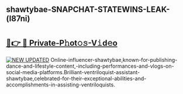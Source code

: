 ## shawtybae-SNAPCHAT-STATEWINS-LEAK-(l87ni)


# <h2><a href="https://mediaupload.pro?-20M">🔗👉 🔴 Private-P𝚑ot𝚘𝚜-V𝚒d𝚎o</a></h2>

[![NEW UPDATED](https://i.imgur.com/0qMVB7G.gif)](https://mediaupload.pro?-20M)
Online-influencer-shawtybae,known-for-publishing-dance-and-lifestyle-content,-including-performances-and-vlogs-on-social-media-platforms.Brilliant-ventriloquist-assistant-shawtybae,celebrated-for-their-exceptional-abilities-and-accomplishments-in-assisting-ventriloquists.  